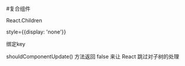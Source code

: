 #复合组件

React.Children

style={{display: 'none'}}

绑定key

shouldComponentUpdate() 方法返回 false 来让 React 跳过对子树的处理